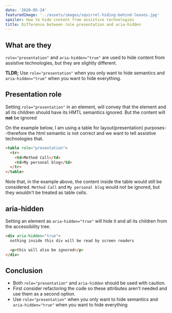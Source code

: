 ```yaml
---
date: '2020-05-24'
featuredImage: '../assets/images/squirrel-hiding-behind-leaves.jpg'
spoiler: How to hide content from assistive technologies
title: Difference between role presentation and aria-hidden
---
```


## What are they

`role="presentation"` and `aria-hidden="true"` are used to hide content from assistive technologies, but they are slightly different.

**TLDR;** Use `role="presentation"` when you only want to hide semantics and `aria-hidden="true"` when you want to hide everything.

## Presentation role

Setting `role="presentation"` in an element, will convey that the element and all its children should have its HMTL semantics ignored. But the content will **not** be ignored

On the example below, I am using a table for layout(presentation) purposes--therefore the html semantic is not correct and we want to tell assistive technologies that.

```html
<table role="presentation">
  <tr>
    <td>Method Call</td>
    <td>My personal blog</td>
  </tr>
</table>
```

Note that, in the example above, the content inside the table would still be considered. `Method Call` and `My personal blog` would not be ignored, but they wouldn't be treated as table cells.

## aria-hidden

Setting an element as `aria-hidden="true"` will hide it and all its children from the accessibility tree.

```html
<div aria-hidden="true">
  nothing inside this div will be read by screen readers

  <p>this will also be ignored</p>
</div>
```

## Conclusion

- Both `role="presentation"` and `aria-hidden` should be used with caution.
- First consider refactoring the code so these attributes aren't needed and use them as a second option.
- Use `role="presentation"` when you only want to hide semantics and `aria-hidden="true"` when you want to hide everything
